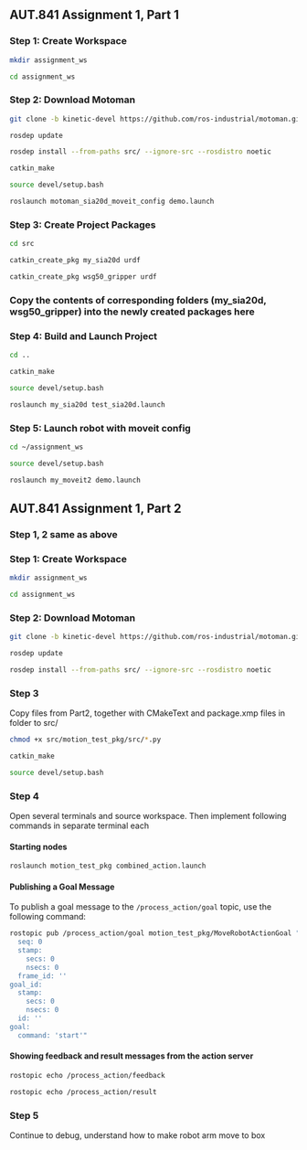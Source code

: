 ## AUT.841 Assignment 1,  Part 1

### Step 1: Create Workspace
```bash
mkdir assignment_ws

cd assignment_ws
```

### Step 2: Download Motoman
```bash
git clone -b kinetic-devel https://github.com/ros-industrial/motoman.git src/motoman

rosdep update

rosdep install --from-paths src/ --ignore-src --rosdistro noetic

catkin_make

source devel/setup.bash

roslaunch motoman_sia20d_moveit_config demo.launch
```

### Step 3: Create Project Packages
```bash
cd src

catkin_create_pkg my_sia20d urdf

catkin_create_pkg wsg50_gripper urdf
```

### Copy the contents of corresponding folders (my_sia20d, wsg50_gripper) into the newly created packages here

### Step 4: Build and Launch Project
```bash
cd ..

catkin_make

source devel/setup.bash

roslaunch my_sia20d test_sia20d.launch
```

### Step 5: Launch robot with moveit config
```bash
cd ~/assignment_ws

source devel/setup.bash

roslaunch my_moveit2 demo.launch
```


## AUT.841 Assignment 1,  Part 2

### Step 1, 2 same as above

### Step 1: Create Workspace
```bash
mkdir assignment_ws

cd assignment_ws
```

### Step 2: Download Motoman
```bash
git clone -b kinetic-devel https://github.com/ros-industrial/motoman.git src/motoman

rosdep update

rosdep install --from-paths src/ --ignore-src --rosdistro noetic
```

### Step 3 

Copy files from Part2, together with CMakeText and package.xmp files in folder to 
src/

```bash
chmod +x src/motion_test_pkg/src/*.py

catkin_make

source devel/setup.bash
```

### Step 4

Open several terminals and source workspace. Then implement following commands in separate terminal each

#### Starting nodes 

```bash
roslaunch motion_test_pkg combined_action.launch
```
#### Publishing a Goal Message

To publish a goal message to the `/process_action/goal` topic, use the following command:

```bash
rostopic pub /process_action/goal motion_test_pkg/MoveRobotActionGoal "header:
  seq: 0
  stamp:
    secs: 0
    nsecs: 0
  frame_id: ''
goal_id:
  stamp:
    secs: 0
    nsecs: 0
  id: ''
goal:
  command: 'start'"
```

#### Showing feedback and result messages from the action server

```bash
rostopic echo /process_action/feedback
```

```bash
rostopic echo /process_action/result
```

### Step 5

Continue to debug, understand how to make robot arm move to box



